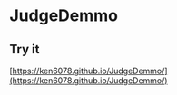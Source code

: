 # JudgeDemmo
## Try it
[https://ken6078.github.io/JudgeDemmo/](https://ken6078.github.io/JudgeDemmo/)
